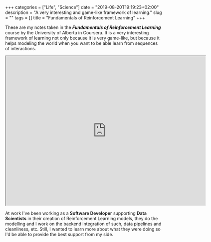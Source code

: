 +++
categories = ["Life", "Science"]
date = "2019-08-20T19:19:23+02:00"
description = "A very interesting and game-like framework of learning."
slug = ""
tags = []
title = "Fundamentals of Reinforcement Learning"
+++


These are my notes taken in the _**Fundamentals of Reinforcement Learning**_ course by the University of Alberta in Coursera. It is a very interesting framework of learning not only because it is very game-like, but because it helps modeling the world when you want to be able learn from sequences of interactions.

<center><iframe src="https://drive.google.com/file/d/1-QgHag8tGLf5rflYVQixIqhjdW8a-Hdt/preview" width="640" height="480"></iframe></center>

At work I've been working as a **Software Developer** supporting **Data Scientists** in their creation of Reinforcement Learning models, they do the modelling and I work on the backend integration of such, data pipelines and cleanliness, etc. Still, I wanted to learn more about what they were doing so I'd be able to provide the best support from my side.